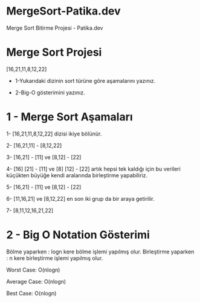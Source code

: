 # MergeSort-Patika.dev
Merge Sort Bitirme Projesi - Patika.dev 

# Merge Sort Projesi
[16,21,11,8,12,22]

- 1-Yukarıdaki dizinin sort türüne göre aşamalarını yazınız.

- 2-Big-O gösterimini yazınız.

# 1 - Merge Sort Aşamaları
1- [16,21,11,8,12,22] dizisi ikiye bölünür.

2- [16,21,11] - [8,12,22]

3- [16,21] - [11] ve [8,12] - [22]

4- [16] [21] - [11] ve [8] [12] - [22] artık hepsi tek kaldığı için bu verileri küçükten büyüğe kendi aralarında birleştirme yapabiliriz.

5- [16,21] - [11] ve [8,12] - [22]

6- [11,16,21] ve [8,12,22] en son iki grup da bir araya getirilir.

7- [8,11,12,16,21,22]


# 2 - Big O Notation Gösterimi
Bölme yaparken : logn kere bölme işlemi yapılmış olur.
Birleştirme yaparken : n kere birleştirme işlemi yapılmış olur.

Worst Case: O(nlogn)

Average Case: O(nlogn)

Best Case: O(nlogn)

